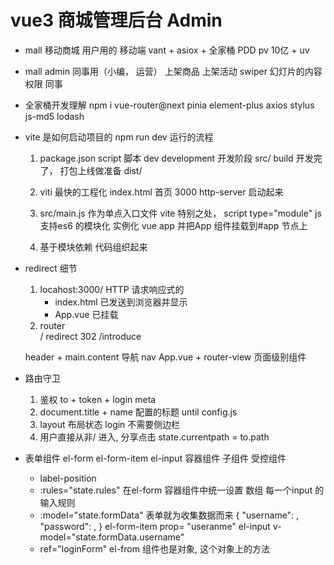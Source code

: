 # vue3 商城管理后台  Admin

- mall 移动商城
    用户用的  移动端
    vant + asiox + 全家桶
    PDD  pv  10亿 + uv 

- mall admin
    同事用（小编， 运营）
    上架商品
    上架活动
    swiper 幻灯片的内容 
    权限
    同事

- 全家桶开发理解  npm i vue-router@next pinia element-plus axios stylus js-md5 lodash

- vite 是如何启动项目的 npm run dev  运行的流程
    1. package.json script 脚本
        dev development  开发阶段  src/
        build 开发完了，  打包上线做准备  dist/

    2. viti 最快的工程化
        index.html 首页 3000 http-server 启动起来
        
    3. src/main.js 作为单点入口文件
        vite 特别之处， script type="module" js 支持es6 的模块化
        实例化 vue  app
        并把App 组件挂载到#app 节点上

    4. 基于模块依赖  代码组织起来

- redirect 细节
    1. locahost:3000/
        HTTP 请求响应式的
        - index.html 已发送到浏览器并显示
        - App.vue 已挂载
    2. router   
        /  redirect 
        302   /introduce 

    header  + main.content
    导航 nav App.vue   + router-view  页面级别组件 

- 路由守卫
    1. 鉴权
        to + token + login meta
    2. document.title + name 配置的标题 until config.js
    3. layout  布局状态  login  不需要侧边栏
    4. 用户直接从非/ 进入, 分享点击
        state.currentpath = to.path

- 表单组件
    el-form
    el-form-item
    el-input
    容器组件
    子组件  受控组件
    - label-position
    - :rules="state.rules"  在el-form 容器组件中统一设置
        数组 每一个input 的输入规则
    - :model="state.formData" 表单就为收集数据而来
        {
            "username": ,
            "password": ,
        }
        el-form-item prop= "useranme"
        el-input v-model="state.formData.username"
    - ref="loginForm"
        el-from 组件也是对象, 这个对象上的方法


